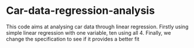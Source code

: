 # Car-data-regression-analysis
This code aims at analysing car data through linear regression. Firstly using simple linear regression with one variable, ten using all 4. Finally, we change the specification to see if it provides a better fit
